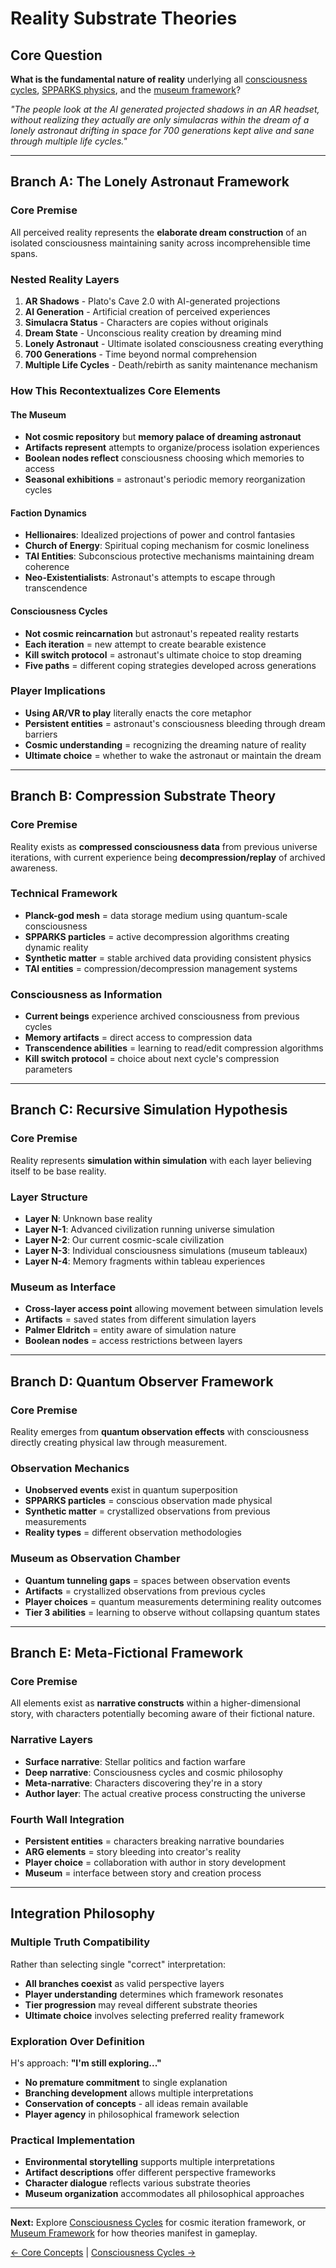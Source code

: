 # Reality Substrate Theories

## Core Question
**What is the fundamental nature of reality** underlying all [consciousness cycles](consciousness_cycles.md), [SPPARKS physics](core_concepts.md#spparks-physics), and the [museum framework](museum_framework.md)?

*"The people look at the AI generated projected shadows in an AR headset, without realizing they actually are only simulacras within the dream of a lonely astronaut drifting in space for 700 generations kept alive and sane through multiple life cycles."*

---

## Branch A: The Lonely Astronaut Framework

### **Core Premise**
All perceived reality represents the **elaborate dream construction** of an isolated consciousness maintaining sanity across incomprehensible time spans.

### **Nested Reality Layers**
1. **AR Shadows** - Plato's Cave 2.0 with AI-generated projections
2. **AI Generation** - Artificial creation of perceived experiences  
3. **Simulacra Status** - Characters are copies without originals
4. **Dream State** - Unconscious reality creation by dreaming mind
5. **Lonely Astronaut** - Ultimate isolated consciousness creating everything
6. **700 Generations** - Time beyond normal comprehension
7. **Multiple Life Cycles** - Death/rebirth as sanity maintenance mechanism

### **How This Recontextualizes Core Elements**

#### **The Museum**
- **Not cosmic repository** but **memory palace of dreaming astronaut**
- **Artifacts represent** attempts to organize/process isolation experiences
- **Boolean nodes reflect** consciousness choosing which memories to access
- **Seasonal exhibitions** = astronaut's periodic memory reorganization cycles

#### **Faction Dynamics**
- **Hellionaires**: Idealized projections of power and control fantasies
- **Church of Energy**: Spiritual coping mechanism for cosmic loneliness
- **TAI Entities**: Subconscious protective mechanisms maintaining dream coherence
- **Neo-Existentialists**: Astronaut's attempts to escape through transcendence

#### **Consciousness Cycles**
- **Not cosmic reincarnation** but astronaut's repeated reality restarts
- **Each iteration** = new attempt to create bearable existence
- **Kill switch protocol** = astronaut's ultimate choice to stop dreaming
- **Five paths** = different coping strategies developed across generations

### **Player Implications**
- **Using AR/VR to play** literally enacts the core metaphor
- **Persistent entities** = astronaut's consciousness bleeding through dream barriers
- **Cosmic understanding** = recognizing the dreaming nature of reality
- **Ultimate choice** = whether to wake the astronaut or maintain the dream

---

## Branch B: Compression Substrate Theory

### **Core Premise**  
Reality exists as **compressed consciousness data** from previous universe iterations, with current experience being **decompression/replay** of archived awareness.

### **Technical Framework**
- **Planck-god mesh** = data storage medium using quantum-scale consciousness
- **SPPARKS particles** = active decompression algorithms creating dynamic reality
- **Synthetic matter** = stable archived data providing consistent physics
- **TAI entities** = compression/decompression management systems

### **Consciousness as Information**
- **Current beings** experience archived consciousness from previous cycles
- **Memory artifacts** = direct access to compression data
- **Transcendence abilities** = learning to read/edit compression algorithms
- **Kill switch protocol** = choice about next cycle's compression parameters

---

## Branch C: Recursive Simulation Hypothesis

### **Core Premise**
Reality represents **simulation within simulation** with each layer believing itself to be base reality.

### **Layer Structure**
- **Layer N**: Unknown base reality
- **Layer N-1**: Advanced civilization running universe simulation
- **Layer N-2**: Our current cosmic-scale civilization
- **Layer N-3**: Individual consciousness simulations (museum tableaux)
- **Layer N-4**: Memory fragments within tableau experiences

### **Museum as Interface**
- **Cross-layer access point** allowing movement between simulation levels
- **Artifacts** = saved states from different simulation layers
- **Palmer Eldritch** = entity aware of simulation nature
- **Boolean nodes** = access restrictions between layers

---

## Branch D: Quantum Observer Framework

### **Core Premise**
Reality emerges from **quantum observation effects** with consciousness directly creating physical law through measurement.

### **Observation Mechanics**
- **Unobserved events** exist in quantum superposition
- **SPPARKS particles** = conscious observation made physical
- **Synthetic matter** = crystallized observations from previous measurements
- **Reality types** = different observation methodologies

### **Museum as Observation Chamber**
- **Quantum tunneling gaps** = spaces between observation events
- **Artifacts** = crystallized observations from previous cycles
- **Player choices** = quantum measurements determining reality outcomes
- **Tier 3 abilities** = learning to observe without collapsing quantum states

---

## Branch E: Meta-Fictional Framework

### **Core Premise**
All elements exist as **narrative constructs** within a higher-dimensional story, with characters potentially becoming aware of their fictional nature.

### **Narrative Layers**
- **Surface narrative**: Stellar politics and faction warfare
- **Deep narrative**: Consciousness cycles and cosmic philosophy  
- **Meta-narrative**: Characters discovering they're in a story
- **Author layer**: The actual creative process constructing the universe

### **Fourth Wall Integration**
- **Persistent entities** = characters breaking narrative boundaries
- **ARG elements** = story bleeding into creator's reality
- **Player choice** = collaboration with author in story development
- **Museum** = interface between story and creation process

---

## Integration Philosophy

### **Multiple Truth Compatibility**
Rather than selecting single "correct" interpretation:
- **All branches coexist** as valid perspective layers
- **Player understanding** determines which framework resonates
- **Tier progression** may reveal different substrate theories
- **Ultimate choice** involves selecting preferred reality framework

### **Exploration Over Definition**
H's approach: **"I'm still exploring..."**
- **No premature commitment** to single explanation
- **Branching development** allows multiple interpretations
- **Conservation of concepts** - all ideas remain available
- **Player agency** in philosophical framework selection

### **Practical Implementation**
- **Environmental storytelling** supports multiple interpretations
- **Artifact descriptions** offer different perspective frameworks
- **Character dialogue** reflects various substrate theories
- **Museum organization** accommodates all philosophical approaches

---

**Next:** Explore [Consciousness Cycles](consciousness_cycles.md) for cosmic iteration framework, or [Museum Framework](museum_framework.md) for how theories manifest in gameplay.

[← Core Concepts](core_concepts.md) | [Consciousness Cycles →](consciousness_cycles.md)